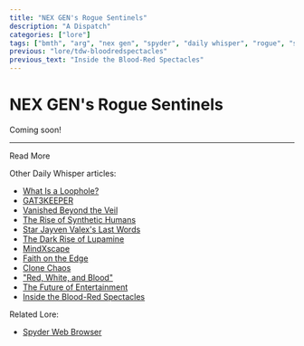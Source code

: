 ```yaml
---
title: "NEX GEN's Rogue Sentinels"
description: "A Dispatch"
categories: ["lore"]
tags: ["bmth", "arg", "nex gen", "spyder", "daily whisper", "rogue", "sentinels"]
previous: "lore/tdw-bloodredspectacles"
previous_text: "Inside the Blood-Red Spectacles"
---
```

# NEX GEN's Rogue Sentinels

Coming soon!

***

Read More

Other Daily Whisper articles:

- [What Is a Loophole?](tdw-loophole)
- [GAT3KEEPER](tdw-gatekeeper)
- [Vanished Beyond the Veil](tdw-vanished)
- [The Rise of Synthetic Humans](tdw-riseofsynth)
- [Star Jayven Valex's Last Words](tdw-valexlastwords)
- [The Dark Rise of Lupamine](tdw-riseoflupamine)
- [MindXscape](tdw-mindxscape)
- [Faith on the Edge](tdw-faithedge)
- [Clone Chaos](tdw-clonechaos)
- ["Red, White, and Blood"](tdw-redwhiteblood)
- [The Future of Entertainment](tdw-futureentertainment)
- [Inside the Blood-Red Spectacles](tdw-bloodredspectacles)

Related Lore:

- [Spyder Web Browser](webbrowser)